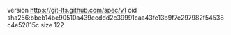 version https://git-lfs.github.com/spec/v1
oid sha256:bbeb14be90510a439eeddd2c39991caa43fe13b9f7e297982f54538c4e52815c
size 122
